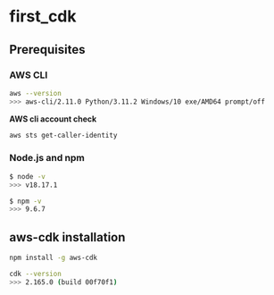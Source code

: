 # first_cdk

## Prerequisites

### AWS CLI

```bash
aws --version
>>> aws-cli/2.11.0 Python/3.11.2 Windows/10 exe/AMD64 prompt/off
```

**AWS cli account check**

```bash
aws sts get-caller-identity
```

### Node.js and npm

```bash
$ node -v
>>> v18.17.1

$ npm -v
>>> 9.6.7
```

## aws-cdk installation

```bash
npm install -g aws-cdk
```

```bash
cdk --version
>>> 2.165.0 (build 00f70f1)
```
